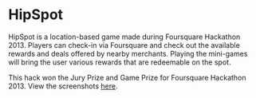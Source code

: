 HipSpot
=======

HipSpot is a location-based game made during Foursquare Hackathon 2013. Players can check-in via Foursquare and check out the available rewards and deals offered by nearby merchants. Playing the mini-games will bring the user various rewards that are redeemable on the spot. 

This hack won the Jury Prize and Game Prize for Foursquare Hackathon 2013. View the screenshots <a href="http://yangshun.github.io/hipspot/web/" target="_blank">here</a>.
